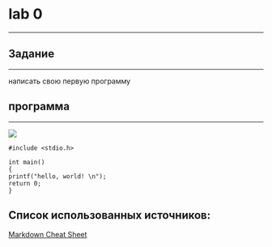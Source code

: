 # lab 0

---

## Задание 

---

 написать свою первую программу

## программа

---

![]("C:\Users\elena\OneDrive\Документы\GitHub\Program\lab_0\P.png")
```
#include <stdio.h>

int main()
{
printf("hello, world! \n");
return 0;
}
```
## Список использованных источников:
[Markdown Cheat Sheet](https://www.markdownguide.org/cheat-sheet/)
